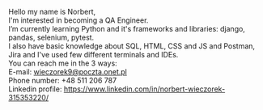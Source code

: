 Hello my name is Norbert,<br />
I'm interested in becoming a QA Engineer.<br />
I’m currently learning Python and it's frameworks and libraries: django, pandas, selenium, pytest.<br />
I also have basic knowledge about SQL, HTML, CSS and JS and Postman, Jira and I've used few different terminals and IDEs.<br />
You can reach me in the 3 ways:<br />
E-mail: wieczorek9@poczta.onet.pl<br />
Phone number: +48 511 206 787<br />
Linkedin profile: https://www.linkedin.com/in/norbert-wieczorek-315353220/<br />
